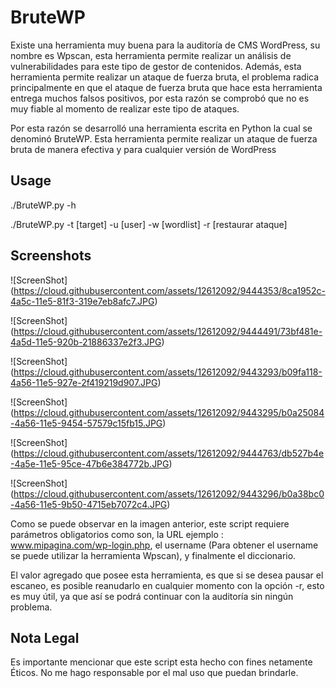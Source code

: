 # BruteWP

Existe una herramienta muy buena para la auditoría de CMS WordPress, su nombre es Wpscan, esta herramienta permite realizar un análisis de vulnerabilidades para este tipo de gestor de contenidos. Además, esta herramienta permite realizar un ataque de fuerza bruta, el problema radica principalmente en que el ataque de fuerza bruta que hace esta herramienta entrega muchos falsos positivos, por esta razón se comprobó que no es muy fiable al momento de realizar este tipo de ataques.

Por esta razón se desarrolló una herramienta escrita en Python la cual se denominó BruteWP. Esta herramienta permite realizar un ataque de fuerza bruta de manera efectiva y para cualquier versión de WordPress


Usage
----

./BruteWP.py -h 

./BruteWP.py -t [target] -u [user] -w [wordlist] -r [restaurar ataque]      



Screenshots
----


![ScreenShot] (https://cloud.githubusercontent.com/assets/12612092/9444353/8ca1952c-4a5c-11e5-81f3-319e7eb8afc7.JPG)

![ScreenShot] (https://cloud.githubusercontent.com/assets/12612092/9444491/73bf481e-4a5d-11e5-920b-21886337e2f3.JPG)

![ScreenShot] (https://cloud.githubusercontent.com/assets/12612092/9443293/b09fa118-4a56-11e5-927e-2f419219d907.JPG)

![ScreenShot] (https://cloud.githubusercontent.com/assets/12612092/9443295/b0a25084-4a56-11e5-9454-57579c15fb15.JPG)

![ScreenShot] (https://cloud.githubusercontent.com/assets/12612092/9444763/db527b4e-4a5e-11e5-95ce-47b6e384772b.JPG)

![ScreenShot] (https://cloud.githubusercontent.com/assets/12612092/9443296/b0a38bc0-4a56-11e5-9b50-4715eb7072c4.JPG)

Como se puede observar en la imagen anterior, este script  requiere parámetros obligatorios como son, la URL ejemplo : www.mipagina.com/wp-login.php, el username (Para obtener el username se puede utilizar la herramienta Wpscan), y finalmente el diccionario.

El valor agregado que posee esta herramienta, es que si se desea pausar el escaneo, es posible reanudarlo en cualquier momento con la opción -r, esto es muy útil, ya que así se podrá continuar con la auditoría sin ningún problema.

Nota Legal
----

Es importante mencionar que este script esta hecho con fines netamente Éticos. No me hago responsable por el mal uso que puedan brindarle.

